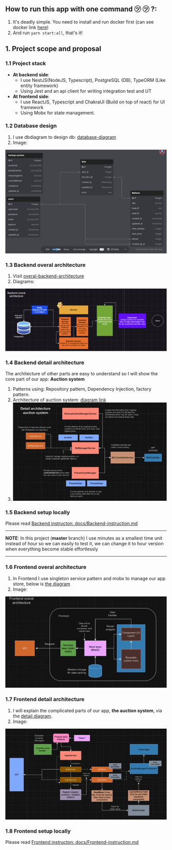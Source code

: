 ## How to run this app with one command ㋡ ㋡ ?:
1. It's deadly simple. You need to install and run docker first (can see docker link [here](docs/Backend-instruction.md))
2. And run `yarn start:all`, that's it!

## 1. Project scope and proposal
### 1.1 Project stack
- **At backend side**: 
    - I use NestJS(NodeJS, Typescript), PostgreSQL (DB), TypeORM (Like entity framework)
    - Using Jest and an api client for writing integration test and UT
- **At frontend side**:
    - I use ReactJS, Typescript and ChakraUI (Build on top of react) for UI framework
    - Using Mobx for state management.

### 1.2 Database design
1. I use dbdiagram to design db: [database-diagram](https://dbdiagram.io/d/64ad4d4c02bd1c4a5ee03125)
2. Image:
<img src="images/db-diagram.png">

### 1.3 Backend overal architecture
1. Visit [overal-backend-architecture](https://drive.google.com/file/d/1BkFiQJYe7gBx9fIgntwrFPdf5YmuH_aC/view?usp=sharing)
2. Diagrams:
<img src="images/BE-overal.png">

### 1.4 Backend detail architecture
The architecture of other parts are easy to understand so I will show the core part of our app: **Auction system**
1. Patterns using: Repository pattern, Dependency Injection, factory pattern.
2. Architecture of auction system: [diagram link](https://drive.google.com/file/d/1BkFiQJYe7gBx9fIgntwrFPdf5YmuH_aC/view?usp=sharing)
3. <img src="images/BE-detail.png">

### 1.5 Backend setup locally
Please read [Backend instructon: docs/Backend-instruction.md](docs/Backend-instruction.md)

---

**NOTE**: In this project (**master** branch) I use minutes as a smallest time unit instead of hour so we can easily to test it, we can change it to hour version when everything become stable effortlessly

---

### 1.6 Frontend overal architecture
1. In Frontend I use singleton service pattern and mobx to manage our app store, below is [the diagram](https://drive.google.com/file/d/1hNYONmpp5uV4Jp5jp5-dmzBPPjP63Mh6/view?usp=sharing) 
2. Image: 
<img src="images/fe-overal.png">

### 1.7 Frontend detail architecture
1. I will explain the complicated parts of our app, **the auction system**, via the [detail diagram](https://drive.google.com/file/d/1hNYONmpp5uV4Jp5jp5-dmzBPPjP63Mh6/view?usp=sharing).
2. Image:
<img src="images/fe-detail.png">

### 1.8 Frontend setup locally
Please read [Frontend instructon: docs/Frontend-instruction.md](docs/Backend-instruction.md)
